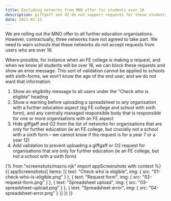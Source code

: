 ```yaml
---
title: Excluding networks from MNO offer for students over 16
description: giffgaff and O2 do not support requests for these students
date: 2021-02-15
---
```


We are rolling out the MNO offer to all further education organisations. However, contractually, three networks have not agreed to take part. We need to warn schools that these networks do not accept requests from users who are over 16.

Where possible, for instance when an FE college is making a request, and when we know all students will be over 16, we can block these requests and show an error message. This sort of validation cannot be applied to schools with sixth-forms, we won’t know the age of the end user, and we do not want that information.

1. Show an eligibility message to all users under the "Check who is eligible" heading
2. Show a warning before uploading a spreadsheet to any organisation with a further education aspect (eg FE college and school with sixth form), and any centrally managed responsible body that is responsible for one or more organisations with an FE aspect
3. Hide giffgaff and O2 from the list of networks for organisations that are only for further education (ie an FE college, but crucially not a school with a sixth form – we cannot know if the request is for a year 7 or a year 12)
4. Add validation to prevent uploading a giffgaff or O2 request for organisations that are only for further education (ie an FE college, but not a school with a sixth form)

{% from "screenshots/macro.njk" import appScreenshots with context %}
{{ appScreenshots({
  items: [{
      text: "Check who is eligible",
      img: { src: "01-check-who-is-eligible.png" }
    }, {
      text: "Request form",
      img: { src: "02-request-form.png" }
    }, {
      text: "Spreadsheet upload",
      img: { src: "03-spreadsheet-upload.png" }
    }, {
      text: "Spreadsheet error",
      img: { src: "04-spreadsheet-error.png" }
    }]
}) }}
